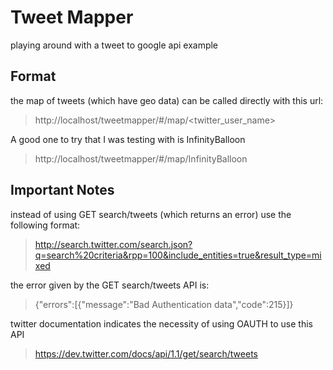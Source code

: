 Tweet Mapper
============

playing around with a tweet to google api example

Format
------
the map of tweets (which have geo data) can be called directly with this url:
> http://localhost/tweetmapper/#/map/<twitter_user_name>

A good one to try that I was testing with is InfinityBalloon
> http://localhost/tweetmapper/#/map/InfinityBalloon


Important Notes
---------------
instead of using GET search/tweets (which returns an error) use the following format:

> http://search.twitter.com/search.json?q=search%20criteria&rpp=100&include_entities=true&result_type=mixed

the error given by the GET search/tweets API is:
> {"errors":[{"message":"Bad Authentication data","code":215}]}

twitter documentation indicates the necessity of using OAUTH to use this API
> https://dev.twitter.com/docs/api/1.1/get/search/tweets